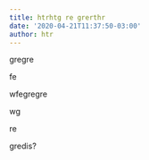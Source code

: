 ```yaml
---
title: htrhtg re grerthr
date: '2020-04-21T11:37:50-03:00'
author: htr
---
```

gregre

fe

wfegregre

wg

re

gredis?